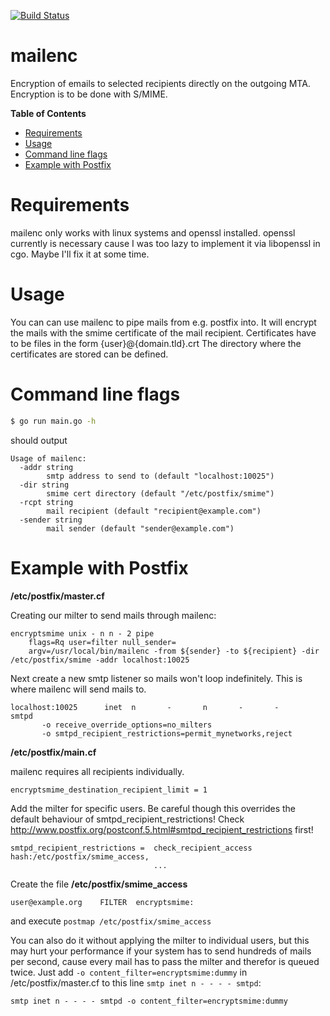 [![Build Status](https://travis-ci.org/svenbs/mailenc.svg?branch=master)](https://travis-ci.org/svenbs/mailenc)

# mailenc
Encryption of emails to selected recipients directly on the outgoing MTA. Encryption is to be done with S/MIME.

**Table of Contents**
- [Requirements](#requirements)
- [Usage](#usage)
- [Command line flags](#command-line-flags)
- [Example with Postfix](#example-with-postfix)


# Requirements

mailenc only works with linux systems and openssl installed.
openssl currently is necessary cause I was too lazy to implement it via libopenssl in cgo.
Maybe I'll fix it at some time.


# Usage

You can can use mailenc to pipe mails from e.g. postfix into. It will encrypt the mails with the smime certificate of the mail recipient. Certificates have to be files in the form {user}@{domain.tld}.crt
The directory where the certificates are stored can be defined.


# Command line flags

```sh
$ go run main.go -h
```
should output
```
Usage of mailenc:
  -addr string
    	smtp address to send to (default "localhost:10025")
  -dir string
    	smime cert directory (default "/etc/postfix/smime")
  -rcpt string
    	mail recipient (default "recipient@example.com")
  -sender string
    	mail sender (default "sender@example.com")
```


# Example with Postfix

**/etc/postfix/master.cf**

Creating our milter to send mails through mailenc:

```
encryptsmime unix - n n - 2 pipe
    flags=Rq user=filter null_sender=
    argv=/usr/local/bin/mailenc -from ${sender} -to ${recipient} -dir /etc/postfix/smime -addr localhost:10025
```

Next create a new smtp listener so mails won't loop indefinitely. This is where mailenc will send mails to.

```
localhost:10025      inet  n       -       n       -       -       smtpd
       -o receive_override_options=no_milters
       -o smtpd_recipient_restrictions=permit_mynetworks,reject

```

**/etc/postfix/main.cf**


mailenc requires all recipients individually.

```
encryptsmime_destination_recipient_limit = 1
```

Add the milter for specific users.
Be careful though this overrides the default behaviour of smtpd_recipient_restrictions! Check http://www.postfix.org/postconf.5.html#smtpd_recipient_restrictions first!


```
smtpd_recipient_restrictions =  check_recipient_access hash:/etc/postfix/smime_access,
                                ...

```

Create the file **/etc/postfix/smime_access**
```
user@example.org	FILTER	encryptsmime:
```

and execute `postmap /etc/postfix/smime_access`



You can also do it without applying the milter to individual users, but this may hurt your performance if your system has to send hundreds of mails per second, cause every mail has to pass the milter and therefor is queued twice.
Just add `-o content_filter=encryptsmime:dummy` in /etc/postfix/master.cf to this line `smtp inet n - - - - smtpd`:

```
smtp inet n - - - - smtpd -o content_filter=encryptsmime:dummy
```
